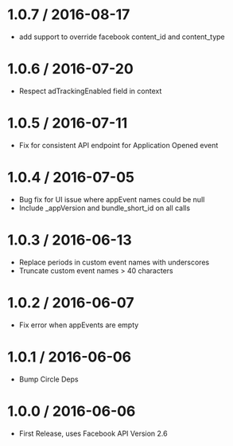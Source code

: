 
1.0.7 / 2016-08-17
==================

  * add support to override facebook content_id and content_type

1.0.6 / 2016-07-20
==================

  * Respect adTrackingEnabled field in context

1.0.5 / 2016-07-11
==================

  * Fix for consistent API endpoint for Application Opened event

1.0.4 / 2016-07-05
==================

  * Bug fix for UI issue where appEvent names could be null
  * Include _appVersion and bundle_short_id on all calls

1.0.3 / 2016-06-13
==================

  * Replace periods in custom event names with underscores
  * Truncate custom event names > 40 characters

1.0.2 / 2016-06-07
==================

  * Fix error when appEvents are empty

1.0.1 / 2016-06-06
==================

  * Bump Circle Deps


1.0.0 / 2016-06-06
==================

  * First Release, uses Facebook API Version 2.6
